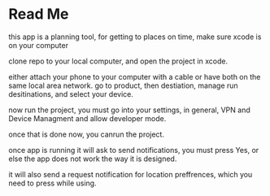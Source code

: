 #  Read Me 
this app is a planning tool, for getting to places on time, 
make sure xcode is on your computer

clone repo to your local computer, and open the project in xcode. 

either attach your phone to your computer with a cable or have both on the same local area network.
go to product, then destiation, manage run desitinations, and select your device. 

now run the project, you must go into your settings, in general, VPN and Device Managment and allow developer mode. 

once that is done now, you canrun the project.

once app is running it will ask to send notifications, you must press Yes, or else the app does not work the way it is designed. 

it will also send a request notification for location preffrences, which you need to press while using.
